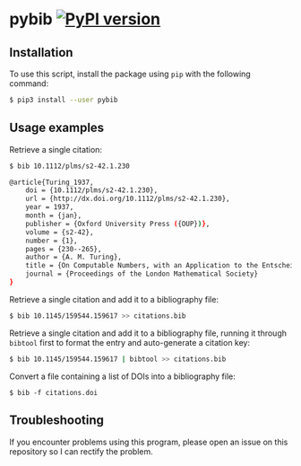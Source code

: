 # pybib [![PyPI version](https://img.shields.io/pypi/v/pybib.svg?style=flat)](https://pypi.python.org/pypi?:action=display&name=pybib)

## Installation

To use this script, install the package using `pip` with the following command:

```sh
$ pip3 install --user pybib
```

## Usage examples

Retrieve a single citation:

```sh
$ bib 10.1112/plms/s2-42.1.230

@article{Turing_1937,
    doi = {10.1112/plms/s2-42.1.230},
    url = {http://dx.doi.org/10.1112/plms/s2-42.1.230},
    year = 1937,
    month = {jan},
    publisher = {Oxford University Press ({OUP})},
    volume = {s2-42},
    number = {1},
    pages = {230--265},
    author = {A. M. Turing},
    title = {On Computable Numbers, with an Application to the Entscheidungsproblem},
    journal = {Proceedings of the London Mathematical Society}
}
```

Retrieve a single citation and add it to a bibliography file:

```sh
$ bib 10.1145/159544.159617 >> citations.bib
```

Retrieve a single citation and add it to a bibliography file, running it through `bibtool` first to format the entry and auto-generate a citation key:

```sh
$ bib 10.1145/159544.159617 | bibtool >> citations.bib
```

Convert a file containing a list of DOIs into a bibliography file:

```
$ bib -f citations.doi
```

## Troubleshooting

If you encounter problems using this program, please open an issue on this repository so I can rectify the problem.

